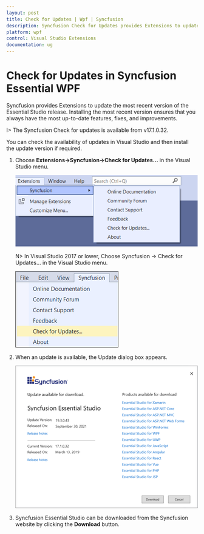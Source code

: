 ```yaml
---
layout: post
title: Check for Updates | Wpf | Syncfusion
description: Syncfusion Check for Updates provides Extensions to update most recent version of the Essential Studio release.
platform: wpf
control: Visual Studio Extensions
documentation: ug
---
```


# Check for Updates in Syncfusion Essential WPF

Syncfusion provides Extensions to update the most recent version of the Essential Studio release. Installing the most recent version ensures that you always have the most up-to-date features, fixes, and improvements.

I> The Syncfusion Check for updates is available from v17.1.0.32.

You can check the availability of updates in Visual Studio and then install the update version if required.

1.	Choose **Extensions->Syncfusion->Check for Updates…** in the Visual Studio menu.

	![Syncfusion check for updates menu](Check-for-Updates_images/Check-for-Updates_images-img1_2019.png)

	N> In Visual Studio 2017 or lower, Choose Syncfusion -> Check for Updates… in the Visual Studio menu.

	![Syncfusion check for updates menu](Check-for-Updates_images/Check-for-Updates_images-img1.png)
   
2.	When an update is available, the Update dialog box appears.

	![Syncfusion check for updates wizard](Check-for-Updates_images/Check-for-Updates_images-img2.png)

3.	Syncfusion Essential Studio can be downloaded from the Syncfusion website by clicking the **Download** button.
